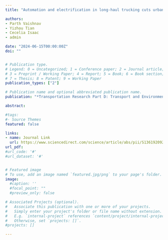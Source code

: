 ```yaml
---
title: "Automation and electrification in long-haul trucking cuts urban health and environmental damages" 

authors:
- Parth Vaishnav
- Yizhou Tian
- Cecelia Isaac
- admin 

date: "2024-06-15T00:00:00Z"
doi: ""


# Publication type.
# Legend: 0 = Uncategorized; 1 = Conference paper; 2 = Journal article;
# 3 = Preprint / Working Paper; 4 = Report; 5 = Book; 6 = Book section;
# 7 = Thesis; 8 = Patent; 9 = Working Paper
publication_types: ["2"]

# Publication name and optional abbreviated publication name.
publication: "*Transportation Research Part D: Transport and Environment*"

abstract: 

#tags:
#- Source Themes
featured: false

links:
- name: Journal Link
  url: https://www.sciencedirect.com/science/article/abs/pii/S1361920924001445
url_pdf:
#url_code: '#'
#url_dataset: '#'


# Featured image
# To use, add an image named `featured.jpg/png` to your page's folder. 
image:
  #caption: ''
  #focal_point: ""
  #preview_only: false

# Associated Projects (optional).
#   Associate this publication with one or more of your projects.
#   Simply enter your project's folder or file name without extension.
#   E.g. `internal-project` references `content/project/internal-project/index.md`.
#   Otherwise, set `projects: []`.
#projects: []

---
```



